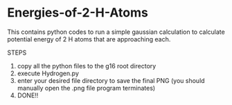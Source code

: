 # Energies-of-2-H-Atoms
This contains python codes to run a simple gaussian calculation to calculate potential energy of 2 H atoms that are approaching each.

STEPS

1. copy all the python files to the g16 root directory
2. execute Hydrogen.py
3. enter your desired file directory to save the final PNG (you should manually open the .png file program terminates)
4. DONE!!
